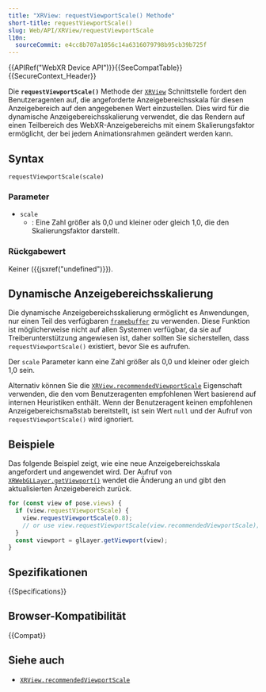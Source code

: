 ```yaml
---
title: "XRView: requestViewportScale() Methode"
short-title: requestViewportScale()
slug: Web/API/XRView/requestViewportScale
l10n:
  sourceCommit: e4cc8b707a1056c14a6316079798b95cb39b725f
---
```


{{APIRef("WebXR Device API")}}{{SeeCompatTable}}{{SecureContext_Header}}

Die **`requestViewportScale()`** Methode der [`XRView`](/de/docs/Web/API/XRView) Schnittstelle fordert den Benutzeragenten auf, die angeforderte Anzeigebereichsskala für diesen Anzeigebereich auf den angegebenen Wert einzustellen. Dies wird für die dynamische Anzeigebereichsskalierung verwendet, die das Rendern auf einen Teilbereich des WebXR-Anzeigebereichs mit einem Skalierungsfaktor ermöglicht, der bei jedem Animationsrahmen geändert werden kann.

## Syntax

```js-nolint
requestViewportScale(scale)
```

### Parameter

- `scale`
  - : Eine Zahl größer als 0,0 und kleiner oder gleich 1,0, die den Skalierungsfaktor darstellt.

### Rückgabewert

Keiner ({{jsxref("undefined")}}).

## Dynamische Anzeigebereichsskalierung

Die dynamische Anzeigebereichsskalierung ermöglicht es Anwendungen, nur einen Teil des verfügbaren [`framebuffer`](/de/docs/Web/API/XRWebGLLayer/framebuffer) zu verwenden. Diese Funktion ist möglicherweise nicht auf allen Systemen verfügbar, da sie auf Treiberunterstützung angewiesen ist, daher sollten Sie sicherstellen, dass `requestViewportScale()` existiert, bevor Sie es aufrufen.

Der `scale` Parameter kann eine Zahl größer als 0,0 und kleiner oder gleich 1,0 sein.

Alternativ können Sie die [`XRView.recommendedViewportScale`](/de/docs/Web/API/XRView/recommendedViewportScale) Eigenschaft verwenden, die den vom Benutzeragenten empfohlenen Wert basierend auf internen Heuristiken enthält. Wenn der Benutzeragent keinen empfohlenen Anzeigebereichsmaßstab bereitstellt, ist sein Wert `null` und der Aufruf von `requestViewportScale()` wird ignoriert.

## Beispiele

Das folgende Beispiel zeigt, wie eine neue Anzeigebereichsskala angefordert und angewendet wird. Der Aufruf von [`XRWebGLLayer.getViewport()`](/de/docs/Web/API/XRWebGLLayer/getViewport) wendet die Änderung an und gibt den aktualisierten Anzeigebereich zurück.

```js
for (const view of pose.views) {
  if (view.requestViewportScale) {
    view.requestViewportScale(0.8);
    // or use view.requestViewportScale(view.recommendedViewportScale);
  }
  const viewport = glLayer.getViewport(view);
}
```

## Spezifikationen

{{Specifications}}

## Browser-Kompatibilität

{{Compat}}

## Siehe auch

- [`XRView.recommendedViewportScale`](/de/docs/Web/API/XRView/recommendedViewportScale)
